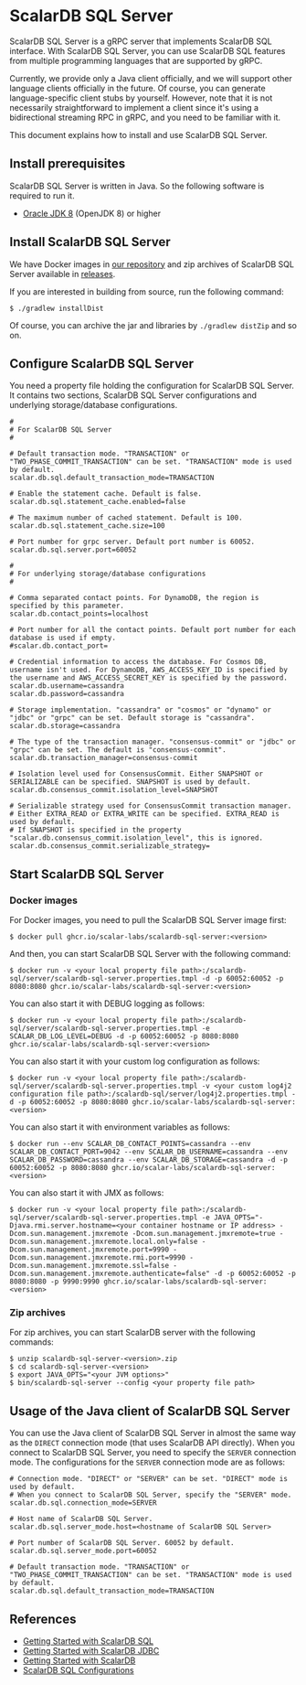 # ScalarDB SQL Server

ScalarDB SQL Server is a gRPC server that implements ScalarDB SQL interface.
With ScalarDB SQL Server, you can use ScalarDB SQL features from multiple programming languages that are supported by gRPC.

Currently, we provide only a Java client officially, and we will support other language clients officially in the future.
Of course, you can generate language-specific client stubs by yourself.
However, note that it is not necessarily straightforward to implement a client since it's using a bidirectional streaming RPC in gRPC, and you need to be familiar with it.

This document explains how to install and use ScalarDB SQL Server.

## Install prerequisites

ScalarDB SQL Server is written in Java. So the following software is required to run it.

* [Oracle JDK 8](https://www.oracle.com/technetwork/java/javase/downloads/jdk8-downloads-2133151.html) (OpenJDK 8) or higher

## Install ScalarDB SQL Server

We have Docker images in [our repository](https://github.com/orgs/scalar-labs/packages/container/package/scalardb-sql-server) and zip archives of ScalarDB SQL Server available in [releases](https://github.com/scalar-labs/scalardb-sql/releases).

If you are interested in building from source, run the following command:

```shell
$ ./gradlew installDist
```

Of course, you can archive the jar and libraries by `./gradlew distZip` and so on.

## Configure ScalarDB SQL Server

You need a property file holding the configuration for ScalarDB SQL Server.
It contains two sections, ScalarDB SQL Server configurations and underlying storage/database configurations.

```properties
#
# For ScalarDB SQL Server
#

# Default transaction mode. "TRANSACTION" or "TWO_PHASE_COMMIT_TRANSACTION" can be set. "TRANSACTION" mode is used by default.
scalar.db.sql.default_transaction_mode=TRANSACTION

# Enable the statement cache. Default is false.
scalar.db.sql.statement_cache.enabled=false

# The maximum number of cached statement. Default is 100.
scalar.db.sql.statement_cache.size=100

# Port number for grpc server. Default port number is 60052.
scalar.db.sql.server.port=60052

#
# For underlying storage/database configurations
#

# Comma separated contact points. For DynamoDB, the region is specified by this parameter.
scalar.db.contact_points=localhost

# Port number for all the contact points. Default port number for each database is used if empty.
#scalar.db.contact_port=

# Credential information to access the database. For Cosmos DB, username isn't used. For DynamoDB, AWS_ACCESS_KEY_ID is specified by the username and AWS_ACCESS_SECRET_KEY is specified by the password.
scalar.db.username=cassandra
scalar.db.password=cassandra

# Storage implementation. "cassandra" or "cosmos" or "dynamo" or "jdbc" or "grpc" can be set. Default storage is "cassandra".
scalar.db.storage=cassandra

# The type of the transaction manager. "consensus-commit" or "jdbc" or "grpc" can be set. The default is "consensus-commit".
scalar.db.transaction_manager=consensus-commit

# Isolation level used for ConsensusCommit. Either SNAPSHOT or SERIALIZABLE can be specified. SNAPSHOT is used by default.
scalar.db.consensus_commit.isolation_level=SNAPSHOT

# Serializable strategy used for ConsensusCommit transaction manager.
# Either EXTRA_READ or EXTRA_WRITE can be specified. EXTRA_READ is used by default.
# If SNAPSHOT is specified in the property "scalar.db.consensus_commit.isolation_level", this is ignored.
scalar.db.consensus_commit.serializable_strategy=
```

## Start ScalarDB SQL Server

### Docker images

For Docker images, you need to pull the ScalarDB SQL Server image first:
```shell
$ docker pull ghcr.io/scalar-labs/scalardb-sql-server:<version>
```

And then, you can start ScalarDB SQL Server with the following command:
```shell
$ docker run -v <your local property file path>:/scalardb-sql/server/scalardb-sql-server.properties.tmpl -d -p 60052:60052 -p 8080:8080 ghcr.io/scalar-labs/scalardb-sql-server:<version>
```

You can also start it with DEBUG logging as follows:
```shell
$ docker run -v <your local property file path>:/scalardb-sql/server/scalardb-sql-server.properties.tmpl -e SCALAR_DB_LOG_LEVEL=DEBUG -d -p 60052:60052 -p 8080:8080 ghcr.io/scalar-labs/scalardb-sql-server:<version>
````

You can also start it with your custom log configuration as follows:
```shell
$ docker run -v <your local property file path>:/scalardb-sql/server/scalardb-sql-server.properties.tmpl -v <your custom log4j2 configuration file path>:/scalardb-sql/server/log4j2.properties.tmpl -d -p 60052:60052 -p 8080:8080 ghcr.io/scalar-labs/scalardb-sql-server:<version>
```

You can also start it with environment variables as follows:
```shell
$ docker run --env SCALAR_DB_CONTACT_POINTS=cassandra --env SCALAR_DB_CONTACT_PORT=9042 --env SCALAR_DB_USERNAME=cassandra --env SCALAR_DB_PASSWORD=cassandra --env SCALAR_DB_STORAGE=cassandra -d -p 60052:60052 -p 8080:8080 ghcr.io/scalar-labs/scalardb-sql-server:<version>
```

You can also start it with JMX as follows:
```shell
$ docker run -v <your local property file path>:/scalardb-sql/server/scalardb-sql-server.properties.tmpl -e JAVA_OPTS="-Djava.rmi.server.hostname=<your container hostname or IP address> -Dcom.sun.management.jmxremote -Dcom.sun.management.jmxremote=true -Dcom.sun.management.jmxremote.local.only=false -Dcom.sun.management.jmxremote.port=9990 -Dcom.sun.management.jmxremote.rmi.port=9990 -Dcom.sun.management.jmxremote.ssl=false -Dcom.sun.management.jmxremote.authenticate=false" -d -p 60052:60052 -p 8080:8080 -p 9990:9990 ghcr.io/scalar-labs/scalardb-sql-server:<version>
```

### Zip archives

For zip archives, you can start ScalarDB server with the following commands:

```shell
$ unzip scalardb-sql-server-<version>.zip
$ cd scalardb-sql-server-<version>
$ export JAVA_OPTS="<your JVM options>"
$ bin/scalardb-sql-server --config <your property file path>
```

## Usage of the Java client of ScalarDB SQL Server

You can use the Java client of ScalarDB SQL Server in almost the same way as the `DIRECT` connection mode (that uses ScalarDB API directly).
When you connect to ScalarDB SQL Server, you need to specify the `SERVER` connection mode.
The configurations for the `SERVER` connection mode are as follows:

```properties
# Connection mode. "DIRECT" or "SERVER" can be set. "DIRECT" mode is used by default.
# When you connect to ScalarDB SQL Server, specify the "SERVER" mode.
scalar.db.sql.connection_mode=SERVER

# Host name of ScalarDB SQL Server.
scalar.db.sql.server_mode.host=<hostname of ScalarDB SQL Server>

# Port number of ScalarDB SQL Server. 60052 by default.
scalar.db.sql.server_mode.port=60052

# Default transaction mode. "TRANSACTION" or "TWO_PHASE_COMMIT_TRANSACTION" can be set. "TRANSACTION" mode is used by default.
scalar.db.sql.default_transaction_mode=TRANSACTION
```

## References

* [Getting Started with ScalarDB SQL](getting-started-with-sql.md)
* [Getting Started with ScalarDB JDBC](getting-started-with-jdbc.md)
* [Getting Started with ScalarDB](https://github.com/scalar-labs/scalardb/blob/master/docs/getting-started.md)
* [ScalarDB SQL Configurations](configurations.md)
